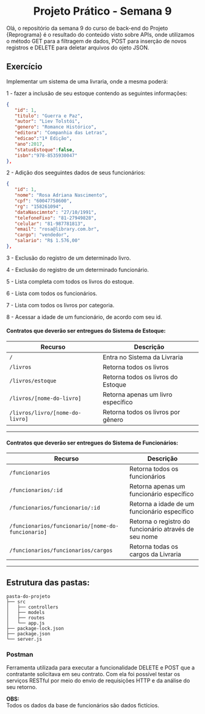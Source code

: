<h1 align="center">Projeto Prático - Semana 9</h1>

Olá, o repositório da semana 9 do curso de back-end do Projeto {Reprograma} é o resultado do conteúdo visto sobre APIs, onde utilizamos o método GET para a filtragem de dados, POST para inserção de novos registros e DELETE para deletar arquivos do ojeto JSON.

## Exercício

Implementar um sistema de uma livraria, onde a mesma poderá:

1 - fazer a inclusão de seu estoque contendo as seguintes informações: 

```json
{  
   "id": 1,
   "titulo": "Guerra e Paz",
   "autor": "Liev Tolstói",
   "genero": "Romance Histórico",
   "editora": "Companhia das Letras", 
   "edicao":"1ª Edição",
   "ano":2017,
   "statusEstoque":false,
   "isbn":"978-8535930047"
},
```

2 - Adição dos seeguintes dados de seus funcionários:

```json
{  
   "id": 1,
   "nome": "Rosa Adriana Nascimento",
   "cpf": "60047758600",
   "rg": "158261094",
   "dataNascimnto": "27/10/1991",
   "telefoneFixo": "81-27949828",
   "celular": "81-987781813",
   "email": "rosa@library.com.br",
   "cargo": "vendedor",
   "salario": "R$ 1.576,00"
},
```

3 - Exclusão do registro de um determinado livro.

4 - Exclusão do registro de um determinado funcionário.

5 - Lista completa com todos os livros do estoque.

6 - Lista com todos os funcionários.

7 - Lista com todos os livros por categoria.

8 - Acessar a idade de um funcionário, de acordo com seu id.

#### Contratos que deverão ser entregues do Sistema de Estoque:

| Recurso                                  | Descrição                            |
| ---------------------------------------- | ------------------------------------ |
| `/`                                      | Entra no Sistema da Livraria         |
| `/livros`                                | Retorna todos os livros              |
| `/livros/estoque`                        | Retorna todos os livros do Estoque   |
| `/livros/[nome-do-livro]`                | Retorna apenas um livro específico   |
| `/livros/livro/[nome-do-livro]`          | Retorna todos os livros por gênero   |

---

#### Contratos que deverão ser entregues do Sistema de Funcionários:

| Recurso                                          | Descrição                                  
| -------------------------------------------------| ------------------------------------------------------------|
| `/funcionarios`                                  | Retorna todos os funcionários                               |
| `/funcionarios/:id`                              | Retorna apenas um funcionário específico                    |
| `/funcionarios/funcionario/:id`                  | Retorna a idade de um funcionário específico                |
| `/funcionarios/funcionario/[nome-do-funcionario]`| Retorna o registro do funcionário através de seu nome       |
| `/funcionarios/funcionarios/cargos`              | Retorna todas os cargos da Livraria                         |

---

## Estrutura das pastas:

```
pasta-do-projeto
├── src
│   ├── controllers
│   ├── models
│   ├── routes
│   └── app.js
├── package-lock.json
├── package.json
└── server.js
```

### Postman

Ferramenta utilizada para executar a funcionalidade DELETE e POST que a contratante solicitava em seu contrato. Com ela foi possível testar os serviços RESTful por meio do envio de requisições HTTP e da análise do seu retorno.

**OBS:**
<br>
Todos os dados da base de funcionários são dados fictícios.
